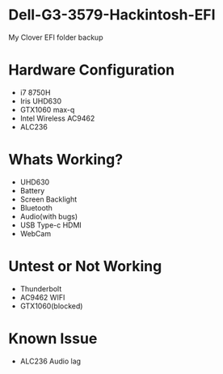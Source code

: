 # Dell-G3-3579-Hackintosh-EFI
My Clover EFI folder backup

# Hardware Configuration
* i7 8750H 
* Iris UHD630 
* GTX1060 max-q 
* Intel Wireless AC9462 
* ALC236 

# Whats Working?
* UHD630 
* Battery 
* Screen Backlight 
* Bluetooth 
* Audio(with bugs) 
* USB Type-c HDMI 
* WebCam 

# Untest or Not Working
* Thunderbolt 
* AC9462 WIFI 
* GTX1060(blocked) 

# Known Issue
* ALC236 Audio lag
